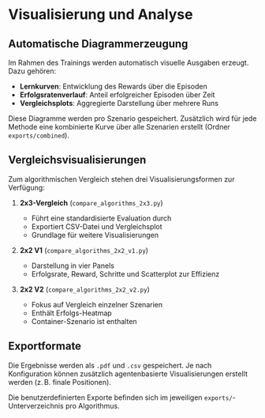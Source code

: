 # Visualisierung und Analyse

## Automatische Diagrammerzeugung

Im Rahmen des Trainings werden automatisch visuelle Ausgaben erzeugt. Dazu gehören:

- **Lernkurven**: Entwicklung des Rewards über die Episoden
- **Erfolgsratenverlauf**: Anteil erfolgreicher Episoden über Zeit
- **Vergleichsplots**: Aggregierte Darstellung über mehrere Runs

Diese Diagramme werden pro Szenario gespeichert. Zusätzlich wird für jede Methode eine kombinierte Kurve über alle Szenarien erstellt (Ordner `exports/combined`).

## Vergleichsvisualisierungen

Zum algorithmischen Vergleich stehen drei Visualisierungsformen zur Verfügung:

1. **2x3-Vergleich** (`compare_algorithms_2x3.py`)  
   - Führt eine standardisierte Evaluation durch  
   - Exportiert CSV-Datei und Vergleichsplot  
   - Grundlage für weitere Visualisierungen

2. **2x2 V1** (`compare_algorithms_2x2_v1.py`)  
   - Darstellung in vier Panels  
   - Erfolgsrate, Reward, Schritte und Scatterplot zur Effizienz

3. **2x2 V2** (`compare_algorithms_2x2_v2.py`)  
   - Fokus auf Vergleich einzelner Szenarien  
   - Enthält Erfolgs-Heatmap  
   - Container-Szenario ist enthalten

## Exportformate

Die Ergebnisse werden als `.pdf` und `.csv` gespeichert. Je nach Konfiguration können zusätzlich agentenbasierte Visualisierungen erstellt werden (z. B. finale Positionen).

Die benutzerdefinierten Exporte befinden sich im jeweiligen `exports/`-Unterverzeichnis pro Algorithmus.
